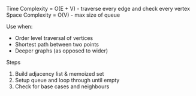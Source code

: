Time Complexity = O(E + V) - traverse every edge and check every vertex
Space Complexity = O(V) - max size of queue

Use when:
* Order level traversal of vertices
* Shortest path between two points
* Deeper graphs (as opposed to wider)

Steps
1. Build adjacency list & memoized set
2. Setup queue and loop through until empty
3. Check for base cases and neighbours